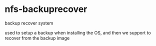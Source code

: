 # nfs-backuprecover
backup recover system

used to setup a backup when installing the OS, and then we support to recover from the backup image

